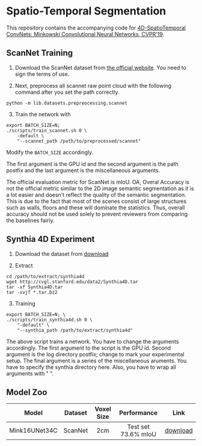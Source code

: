 # Spatio-Temporal Segmentation

This repository contains the accompanying code for [4D-SpatioTemporal ConvNets: Minkowski Convolutional Neural Networks, CVPR'19](https://arxiv.org/abs/1904.08755).


## ScanNet Training

1. Download the ScanNet dataset from [the official website](http://kaldir.vc.in.tum.de/scannet_benchmark/documentation). You need to sign the terms of use.

2. Next, preprocess all scannet raw point cloud with the following command after you set the path correctly.

```
python -m lib.datasets.prepreocessing.scannet
```

3. Train the network with

```
export BATCH_SIZE=N;
./scripts/train_scannet.sh 0 \
	-default \
	"--scannet_path /path/to/preprocessed/scannet"
```

Modify the `BATCH_SIZE` accordingly.

The first argument is the GPU id and the second argument is the path postfix
and the last argument is the miscellaneous arguments.

The official evaluation metric for ScanNet is mIoU. OA, Overal Accuracy is not the official metric similar to the 2D image semantic segmentation as it is a lot easier and doesn't reflect the quality of the semantic segmentation. This is due to the fact that most of the scenes consist of large structures such as walls, floors and these will dominate the statistics. Thus, overall accuracy should not be used solely to prevent reviewers from comparing the baselines fairly.

## Synthia 4D Experiment

1. Download the dataset from [download](http://cvgl.stanford.edu/data2/Synthia4D.tar)

2. Extract

```
cd /path/to/extract/synthia4d
wget http://cvgl.stanford.edu/data2/Synthia4D.tar
tar -xf Synthia4D.tar
tar -xvjf *.tar.bz2
```

3. Training

```
export BATCH_SIZE=N; \
./scripts/train_synthia4d.sh 0 \
	"-default" \
	"--synthia_path /path/to/extract/synthia4d"
```

The above script trains a network. You have to change the arguments accordingly. The first argument to the script is the GPU id. Second argument is the log directory postfix; change to mark your experimental setup. The final argument is a series of the miscellaneous aruments. You have to specify the synthia directory here. Also, you have to wrap all arguments with " ".


## Model Zoo

| Model         | Dataset | Voxel Size | Performance              | Link   |
|:-------------:|:-------:|:----------:|:------------------------:|:------:|
| Mink16UNet34C | ScanNet | 2cm        | Test set 73.6% mIoU      | [download](https://node1.chrischoy.org/data/publications/minknet/Mink16UNet34C_ScanNet.pth) |
